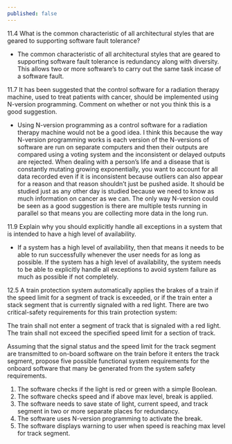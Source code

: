 ```yaml
---
published: false
---
```

11.4
What is the common characteristic of all architectural styles that are geared to supporting software fault tolerance?
- The common characteristic of all architectural styles that are geared to supporting software fault tolerance is redundancy along with diversity. This allows two or more software’s to carry out the same task incase of a software fault.

11.7
It has been suggested that the control software for a radiation therapy machine, used to treat patients with cancer, should be implemented using N-version programming. Comment on whether or not you think this is a good suggestion.
- Using N-version programming as a control software for a radiation therapy machine would not be a good idea. I think this because the way N-version programming works is each version of the N-versions of software are run on separate computers and then their outputs are compared using a voting system and the inconsistent or delayed outputs are rejected. When dealing with a person’s life and a disease that is constantly mutating growing exponentially, you want to account for all data recorded even if it is inconsistent because outliers can also appear for a reason and that reason shouldn’t just be pushed aside. It should be studied just as any other day is studied because we need to know as much information on cancer as we can. The only way N-version could be seen as a good suggestion is there are multiple tests running in parallel so that means you are collecting more data in the long run.

11.9
Explain why you should explicitly handle all exceptions in a system that is intended to have a high level of availability.
- If a system has a high level of availability, then that means it needs to be able to run successfully whenever the user needs for as long as possible. If the system has a high level of availability, the system needs to be able to explicitly handle all exceptions to avoid system failure as much as possible if not completely.

12.5
A train protection system automatically applies the brakes of a train if the speed limit for a segment of track is exceeded, or if the train enter a stack segment that is currently signaled with a red light. There are two critical-safety requirements for this train protection system:

The train shall not enter a segment of track that is signaled with a red light.
The train shall not exceed the specified speed limit for a section of track.

Assuming that the signal status and the speed limit for the track segment are transmitted to on-board software on the train before it enters the track segment, propose five possible functional system requirements for the onboard software that many be generated from the system safety requirements.
1.	The software checks if the light is red or green with a simple Boolean.
2.	The software checks speed and if above max level, break is applied.
3.	The software needs to save state of light, current speed, and track segment in two or more separate places for redundancy.
4.	The software uses N-version programming to activate the break.
5.	The software displays warning to user when speed is reaching max level for track segment.


